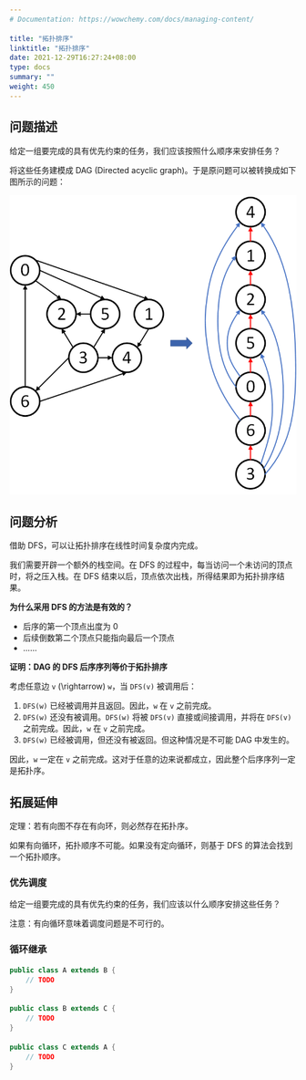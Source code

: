 ```yaml
---
# Documentation: https://wowchemy.com/docs/managing-content/

title: "拓扑排序"
linktitle: "拓扑排序"
date: 2021-12-29T16:27:24+08:00
type: docs
summary: ""
weight: 450
---
```


<!--more-->

## 问题描述

给定一组要完成的具有优先约束的任务，我们应该按照什么顺序来安排任务？

将这些任务建模成 DAG (Directed acyclic graph)。于是原问题可以被转换成如下图所示的问题：

![](Topological-sort.png)

## 问题分析

借助 DFS，可以让拓扑排序在线性时间复杂度内完成。

我们需要开辟一个额外的栈空间。在 DFS 的过程中，每当访问一个未访问的顶点时，将之压入栈。在 DFS 结束以后，顶点依次出栈，所得结果即为拓扑排序结果。

**为什么采用 DFS 的方法是有效的？**

- 后序的第一个顶点出度为 0
- 后续倒数第二个顶点只能指向最后一个顶点
- ……

**证明：DAG 的 DFS 后序序列等价于拓扑排序**

考虑任意边 `v` \(\rightarrow\) `w`，当 `DFS(v)` 被调用后：

1. `DFS(w)` 已经被调用并且返回。因此，`w` 在 `v` 之前完成。
2. `DFS(w)` 还没有被调用。`DFS(w)` 将被 `DFS(v)` 直接或间接调用，并将在 `DFS(v)` 之前完成。因此，`w` 在 `v` 之前完成。
3. `DFS(w)` 已经被调用，但还没有被返回。但这种情况是不可能 DAG 中发生的。

因此，`w` 一定在 `v` 之前完成。这对于任意的边来说都成立，因此整个后序序列一定是拓扑序。

## 拓展延伸

定理：若有向图不存在有向环，则必然存在拓扑序。

如果有向循环，拓扑顺序不可能。如果没有定向循环，则基于 DFS 的算法会找到一个拓扑顺序。

### 优先调度

给定一组要完成的具有优先约束的任务，我们应该以什么顺序安排这些任务？

注意：有向循环意味着调度问题是不可行的。

### 循环继承

```java
public class A extends B {
    // TODO
}

public class B extends C {
    // TODO
}

public class C extends A {
    // TODO
}
```